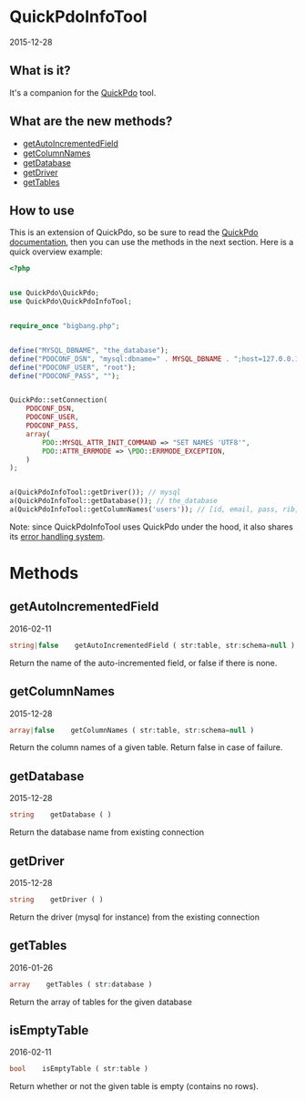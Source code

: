 QuickPdoInfoTool
=================
2015-12-28





What is it?
-------------------


It's a companion for the [QuickPdo](https://github.com/lingtalfi/QuickPdo) tool.
 




What are the new methods?
------------------------

- [getAutoIncrementedField](https://github.com/lingtalfi/QuickPdo/blob/master/QuickPdoInfoTool.md#getautoincrementedfield)
- [getColumnNames](https://github.com/lingtalfi/QuickPdo/blob/master/QuickPdoInfoTool.md#getcolumnnames)
- [getDatabase](https://github.com/lingtalfi/QuickPdo/blob/master/QuickPdoInfoTool.md#getdatabase)
- [getDriver](https://github.com/lingtalfi/QuickPdo/blob/master/QuickPdoInfoTool.md#getdriver)
- [getTables](https://github.com/lingtalfi/QuickPdo/blob/master/QuickPdoInfoTool.md#gettables)

 
 
 
How to use
---------------




This is an extension of QuickPdo, so be sure to read
the [QuickPdo documentation](https://github.com/lingtalfi/QuickPdo),
then you can use the methods in the next section.
Here is a quick overview example:

```php
<?php


use QuickPdo\QuickPdo;
use QuickPdo\QuickPdoInfoTool;


require_once "bigbang.php";


define("MYSQL_DBNAME", "the_database");
define("PDOCONF_DSN", "mysql:dbname=" . MYSQL_DBNAME . ";host=127.0.0.1");
define("PDOCONF_USER", "root");
define("PDOCONF_PASS", "");


QuickPdo::setConnection(
    PDOCONF_DSN,
    PDOCONF_USER,
    PDOCONF_PASS,
    array(
        PDO::MYSQL_ATTR_INIT_COMMAND => "SET NAMES 'UTF8'",
        PDO::ATTR_ERRMODE => \PDO::ERRMODE_EXCEPTION,
    )
);


a(QuickPdoInfoTool::getDriver()); // mysql
a(QuickPdoInfoTool::getDatabase()); // the_database
a(QuickPdoInfoTool::getColumnNames('users')); // [id, email, pass, rib, active]
```


Note:
    since QuickPdoInfoTool uses QuickPdo under the hood,
    it also shares its [error handling system](https://github.com/lingtalfi/QuickPdo/blob/master/README.md#how-to-use).


Methods
===========


getAutoIncrementedField
-------------
2016-02-11


```php
string|false    getAutoIncrementedField ( str:table, str:schema=null )
```

Return the name of the auto-incremented field, or false if there is none.



getColumnNames
-------------
2015-12-28


```php
array|false    getColumnNames ( str:table, str:schema=null )
```

Return the column names of a given table.
Return false in case of failure.


getDatabase
-------------
2015-12-28


```php
string    getDatabase ( )
```

Return the database name from existing connection


getDriver
-------------
2015-12-28


```php
string    getDriver ( )
```

Return the driver (mysql for instance) from the existing connection





getTables
-------------
2016-01-26


```php
array    getTables ( str:database )
```

Return the array of tables for the given database



isEmptyTable
-------------
2016-02-11


```php
bool    isEmptyTable ( str:table )
```

Return whether or not the given table is empty (contains no rows).


